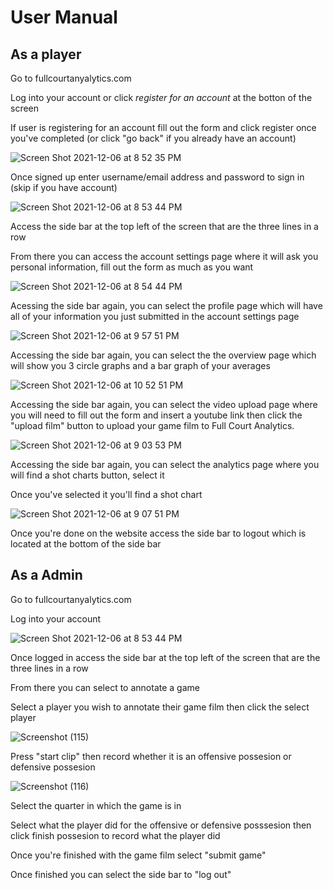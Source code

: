 # User Manual

## **As a player**

Go to fullcourtanyalytics.com

Log into your account or click *register for an account* at the botton of the screen

If user is registering for an account fill out the form and click register once you've completed (or click "go back" if you already have an account)

![Screen Shot 2021-12-06 at 8 52 35 PM](https://user-images.githubusercontent.com/70355847/144951502-eb41a8e8-b5d8-4fe7-ad3a-e7e319da1deb.png)

Once signed up enter username/email address and password to sign in (skip if you have account)

![Screen Shot 2021-12-06 at 8 53 44 PM](https://user-images.githubusercontent.com/70355847/144951614-db3f350d-5849-4982-b71e-b6a90522379f.png)

Access the side bar at the top left of the screen that are the three lines in a row

From there you can access the account settings page where it will ask you personal information, fill out the form as much as you want

![Screen Shot 2021-12-06 at 8 54 44 PM](https://user-images.githubusercontent.com/70355847/144951731-ff98944a-10c6-4305-8619-db785f025661.png)

Acessing the side bar again, you can select the profile page which will have all of your information you just submitted in the account settings page

![Screen Shot 2021-12-06 at 9 57 51 PM](https://user-images.githubusercontent.com/70355847/144958026-f889aa39-bc71-468a-8945-c543dbb1890d.png)

Accessing the side bar again, you can select the the overview page which will show you 3 circle graphs and a bar graph of your averages

![Screen Shot 2021-12-06 at 10 52 51 PM](https://user-images.githubusercontent.com/70355847/144963179-654c72e2-0d6b-41e2-bcdb-cb23027ed29b.png)

Accessing the side bar again, you can select the video upload page where you will need to fill out the form and insert a youtube link then click the "upload film" button to upload your game film to Full Court Analytics.

![Screen Shot 2021-12-06 at 9 03 53 PM](https://user-images.githubusercontent.com/70355847/144952826-70add4af-2002-4fa9-8d92-931eac2bb398.png)

Accessing the side bar again, you can select the analytics page where you will find a shot charts button, select it

Once you've selected it you'll find a shot chart

![Screen Shot 2021-12-06 at 9 07 51 PM](https://user-images.githubusercontent.com/70355847/144953044-24047229-a7ef-4bbb-81a0-bee9c94f7ee9.png)

Once you're done on the website access the side bar to logout which is located at the bottom of the side bar

## **As a Admin**

Go to fullcourtanyalytics.com

Log into your account

![Screen Shot 2021-12-06 at 8 53 44 PM](https://user-images.githubusercontent.com/70355847/144951614-db3f350d-5849-4982-b71e-b6a90522379f.png)

Once logged in access the side bar at the top left of the screen that are the three lines in a row

From there you can select to annotate a game

Select a player you wish to annotate their game film then click the select player

![Screenshot (115)](https://user-images.githubusercontent.com/70355847/144955425-2cc88da0-a147-4a7b-acfd-10e467745d09.png)

Press "start clip" then record whether it is an offensive possesion or defensive possesion

![Screenshot (116)](https://user-images.githubusercontent.com/70355847/144955508-580d4d92-c0c9-48d1-872b-0ee4115e1cdd.png)

Select the quarter in which the game is in

Select what the player did for the offensive or defensive posssesion then click finish possesion to record what the player did

Once you're finished with the game film select "submit game"

Once finished you can select the side bar to "log out"

